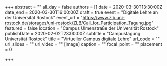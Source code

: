 +++
abstract = ""
all_day = false
authors = []
date = 2020-03-30T13:30:00Z
date_end = 2020-03-30T16:00:00Z
draft = true
event = "Digitale Lehre an der Universität Rostock"
event_url = "https://www.zlb.uni-rostock.de/storages/uni-rostock/ZLB/Call_for_Participation_Tagung.jpg"
featured = false
location = "Campus Ulmenstraße der Universität Rostock"
publishDate = 2020-02-02T23:00:00Z
subtitle = "Campustagung Universität Rostock"
title = "Virtueller Campus digitale Lehre"
url_code = ""
url_slides = ""
url_video = ""
[image]
caption = ""
focal_point = ""
placement = 0

+++
